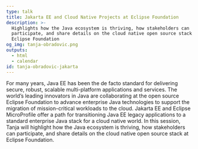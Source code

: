 ```yaml
---
type: talk
title: Jakarta EE and Cloud Native Projects at Eclipse Foundation
description: >-
  Highlights how the Java ecosystem is thriving, how stakeholders can
  participate, and share details on the cloud native open source stack at
  Eclipse Foundation
og_img: tanja-obradovic.png
outputs:
  - html
  - calendar
id: tanja-obradovic-jakarta
---
```


For many years, Java EE has been the de facto standard for delivering secure, robust, scalable multi-platform applications and services. The world’s leading innovators in Java are collaborating at the open source Eclipse Foundation to advance enterprise Java technologies to support the migration of mission-critical workloads to the cloud. Jakarta EE and Eclipse MicroProfile offer a path for transitioning Java EE legacy applications to a standard enterprise Java stack for a cloud native world. In this session, Tanja will highlight how the Java ecosystem is thriving, how stakeholders can participate, and share details on the cloud native open source stack at Eclipse Foundation.
